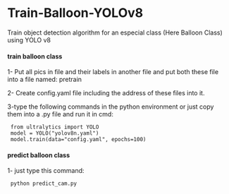 # Train-Balloon-YOLOv8

Train object detection algorithm  for an especial class (Here Balloon Class) using YOLO v8

#### train balloon class ####

1- Put all pics in file and their labels in another file and put both these file into a file named: pretrain

2- Create config.yaml file including the address of these files into it.

3-type the following commands in the python environment or just copy them into a .py file and run it in cmd:


     from ultralytics import YOLO
     model = YOLO("yolov8n.yaml")  
     model.train(data="config.yaml", epochs=100)  


#### predict balloon class ####

1- just type this command: 

     python predict_cam.py

